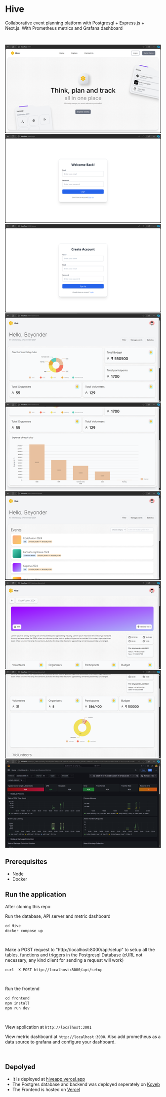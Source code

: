 # Hive
Collaborative event planning platform with Postgresql + Express.js + Next.js. With Prometheus metrics and Grafana dashboard

<br/>

![image](https://github.com/AMS003010/Hive/blob/main/images/home.png)
![image](https://github.com/AMS003010/Hive/blob/main/images/login.png)
![image](https://github.com/AMS003010/Hive/blob/main/images/signup.png)
![image](https://github.com/AMS003010/Hive/blob/main/images/admin-dashbaord.png)
![image](https://github.com/AMS003010/Hive/blob/main/images/stats.png)
![image](https://github.com/AMS003010/Hive/blob/main/images/filter.png)
![image](https://github.com/AMS003010/Hive/blob/main/images/event-1.png)
![image](https://github.com/AMS003010/Hive/blob/main/images/event-2.png)
![image](https://github.com/AMS003010/Hive/blob/main/images/metrics.png)


## Prerequisites
 - Node
 - Docker

## Run the application

After cloning this repo

Run the database, API server and metric dashboard
```
cd Hive
docker compose up
```

<br/>

Make a POST request to "http://localhost:8000/api/setup" to setup all the tables, functions and triggers in the Postgresql Database 
(cURL not necessary, any kind client for sending a request will work)
```
curl -X POST http://localhost:8000/api/setup
```

<br/>

Run the frontend
```
cd frontend
npm install
npm run dev
```

<br/>

View application at `http://localhost:3001`

View metric dashboard at `http://localhost:3000`. Also add prometheus as a data source to grafana and configure your dashboard.

<br/>

## Depolyed
- It is deployed at [hiveapp.vercel.app](https://hiveapp.vercel.app/)
- The Postgres database and backend was deployed seperately on [Koyeb](https://www.koyeb.com/)
- The Frontend is hosted on [Vercel](https://vercel.com/)
